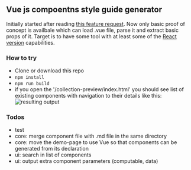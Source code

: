 ## Vue js compoentns style guide generator

Initially started after reading [this feature request](https://github.com/vuejs/vue-requests/issues/17).
Now only basic proof of concept is availbale which can load .vue file, parse it and extract basic props of it.
Target is to have some tool with at least some of the [React version](https://github.com/styleguidist/react-styleguidist) capabilities.

### How to try

 - Clone or download this repo
 - ```npm install```
 - ```npm run build``` 
 - if you open the  '/collection-preview/index.html' you should see list of existing components with navigation to their details like this:
 ![resulting output](https://raw.githubusercontent.com/shershen08/vue-styleguide-generator/master/demo-output.jpg)
         
### Todos

- test
- core: merge component file with .md file in the same directory
- core: move the demo-page to use Vue so that components can be generated from its declaration
- ui: search in list of components
- ui: output extra component parameters (computable, data)


